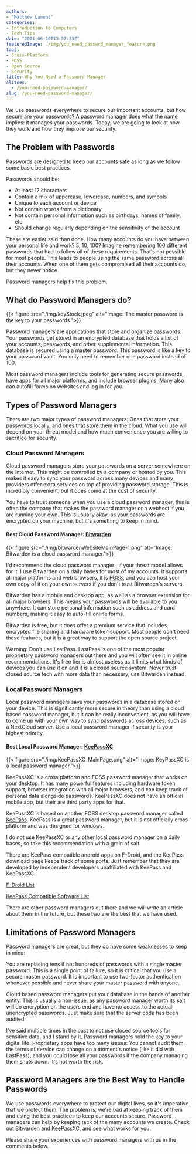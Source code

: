 ```yaml
---
authors: 
- "Matthew Lamont"
categories:
- Introduction to Computers
- Tech Tips
date: "2021-06-10T13:57:33Z"
featuredImage: ./img/you_need_passwrd_manager_feature.png
tags:
- Cross-Platform
- FOSS
- Open Source
- Security
title: Why You Need a Password Manager
aliases:
  - /you-need-password-manager/
slug: /you-need-password-manager/
---
```


We use passwords everywhere to secure our important accounts, but how secure are your passwords? A password manager does what the name implies: it manages your passwords. Today, we are going to look at how they work and how they improve our security.

## The Problem with Passwords

Passwords are designed to keep our accounts safe as long as we follow some basic best practices.

Passwords should be:

*   At least 12 characters
*   Contain a mix of uppercase, lowercase, numbers, and symbols
*   Unique to each account or device
*   Not contain words from a dictionary
*   Not contain personal information such as birthdays, names of family, etc.
*   Should change regularly depending on the sensitivity of the account

These are easier said than done. How many accounts do you have between your personal life and work? 5, 10, 100? Imagine remembering 100 different passwords that had to follow all of these requirements. That's not possible for most people. This leads to people using the same password across all their accounts. When one of them gets compromised all their accounts do, but they never notice.

Password managers help fix this problem.

## What do Password Managers do?

{{< figure src="./img/keyStock.jpeg" alt="Image: The master password is the key to your passwords.">}}

Password managers are applications that store and organize passwords. Your passwords get stored in an encrypted database that holds a list of your accounts, passwords, and other supplemental information. This database is secured using a master password. This password is like a key to your password vault. You only need to remember one password instead of 100.

Most password managers include tools for generating secure passwords, have apps for all major platforms, and include browser plugins. Many also can autofill forms on websites and log in for you.

## Types of Password Managers

There are two major types of password managers: Ones that store your passwords locally, and ones that store them in the cloud. What you use will depend on your threat model and how much convenience you are willing to sacrifice for security.

### Cloud Password Managers

Cloud password managers store your passwords on a server somewhere on the internet. This might be controlled by a company or hosted by you. This makes it easy to sync your password across many devices and many providers offer extra services on top of providing password storage. This is incredibly convenient, but it does come at the cost of security.

You have to trust someone when you use a cloud password manager, this is often the company that makes the password manager or a webhost if you are running your own. This is usually okay, as your passwords are encrypted on your machine, but it's something to keep in mind.

#### Best Cloud Password Manager: [Bitwarden](https://bitwarden.com/)

{{< figure src="./img/bitwardenWebsiteMainPage-1.png" alt="Image: Bitwarden is a cloud password manager.">}}

I'd recommend the cloud password manager , if your threat model allows for it. I use Bitwarden on a daily bases for most of my accounts. It supports all major platforms and web browsers, it is [FOSS](https://www.blog.mattlamont.com/what-is-free-and-open-source-software-foss/), and you can host your own copy of it on your own servers if you don't trust Bitwarden's servers.

Bitwarden has a mobile and desktop app, as well as a browser extension for all major browsers. This means your passwords will be available to you anywhere. It can store personal information such as address and card numbers, making it easy to auto-fill online forms.

Bitwarden is free, but it does offer a premium service that includes encrypted file sharing and hardware token support. Most people don't need these features, but it is a great way to support the open source project.

Warning: Don't use LastPass. LastPass is one of the most popular proprietary password managers out there and you will often see it in online recommendations. It's free tier is almost useless as it limits what kinds of devices you can use it on and it is a closed source system. Never trust closed source tech with more data than necessary, use Bitwarden instead.

### Local Password Managers

Local password managers save your passwords in a database stored on your device. This is significantly more secure in theory than using a cloud based password manager, but it can be really inconvenient, as you will have to come up with your own way to sync passwords across devices, such as a NextCloud server. Use a local password manager if security is your highest priority.

#### Best Local Password Manager: [KeePassXC](https://keepassxc.org/)

{{< figure src="./img/KeePassXC_MainPage.png" alt="Image: KeyPassXC is a local password manager.">}}

KeePassXC is a cross platform and FOSS password manager that works on your desktop. It has many powerful features including hardware token support, browser integration with all major browsers, and can keep track of personal data alongside passwords. KeePassXC does not have an official mobile app, but their are third party apps for that.

KeePassXC is based on another FOSS desktop password manager called [KeePass](https://keepass.info). KeePass is a great password manager, but it is not officially cross-platform and was designed for windows.

I do not use KeePassXC or any other local password manager on a daily bases, so take this recommendation with a grain of salt.

There are KeePass compatible android apps on F-Droid, and the KeePass download page keeps track of some ports. Just remember that they are developed by independent developers unaffiliated with KeePass and KeePassXC.

[F-Droid List](https://search.f-droid.org/?q=keepass&amp;lang=en)

[KeePass Compatible Software List](https://keepass.info/download.html)

There are other password managers out there and we will write an article about them in the future, but these two are the best that we have used.

## Limitations of Password Managers

Password managers are great, but they do have some weaknesses to keep in mind:

You are replacing tens if not hundreds of passwords with a single master password. This is a single point of failure, so it is critical that you use a secure master password. It is important to use two-factor authentication whenever possible and never share your master password with anyone.

Cloud based password managers put your database in the hands of another entity. This is usually a non-issue, as any password manager worth its salt will do encryption on the users end and have no access to the actual unencrypted passwords. Just make sure that the server code has been audited.

I've said multiple times in the past to not use closed source tools for sensitive data, and I stand by it. Password managers hold the key to your digital life. Proprietary apps have too many issues: You cannot audit them, the terms of service can change on a moment's notice (like it did with LastPass), and you could lose all your passwords if the company managing them shuts down. It's not worth the risk.

## Password Managers are the Best Way to Handle Passwords

We use passwords everywhere to protect our digital lives, so it's imperative that we protect them. The problem is, we're bad at keeping track of them and using the best practices to keep our accounts secure. Password managers can help by keeping tack of the many accounts we create. Check out Bitwarden and KeePassXC, and see what works for you.

Please share your experiences with password managers with us in the comments below. 
